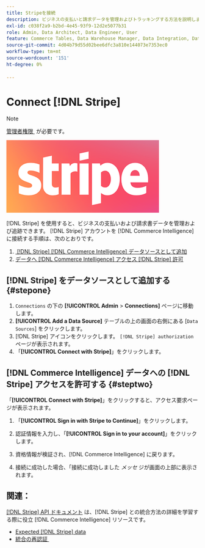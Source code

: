 ```yaml
---
title: Stripeを接続
description: ビジネスの支払いと請求データを管理およびトラッキングする方法を説明します。
exl-id: c038f2a9-b2bd-4e45-93f9-12d2e5077b31
role: Admin, Data Architect, Data Engineer, User
feature: Commerce Tables, Data Warehouse Manager, Data Integration, Data Import/Export
source-git-commit: 4d04b79d55d02bee6dfc3a810e144073e7353ec0
workflow-type: tm+mt
source-wordcount: '151'
ht-degree: 0%

---
```


# Connect [!DNL Stripe]

>[!NOTE]
>
>[&#x200B; 管理者権限 &#x200B;](../../../administrator/user-management/user-management.md) が必要です。

![Stripe ロゴ &#x200B;](../../../assets/stripe-logo.png)

[!DNL Stripe] を使用すると、ビジネスの支払いおよび請求書データを管理および追跡できます。 [!DNL Stripe] アカウントを [!DNL Commerce Intelligence] に接続する手順は、次のとおりです。

1. [&#x200B; [!DNL Stripe]  [!DNL Commerce Intelligence] データソースとして追加](#stepone)
1. [データへ  [!DNL Commerce Intelligence]  アクセス  [!DNL Stripe]  許可](#steptwo)

## [!DNL Stripe] をデータソースとして追加する {#stepone}

1. `Connections` の下の **[!UICONTROL Admin** > **Connections]** ページに移動します。
1. **[!UICONTROL Add a Data Source]** テーブルの上の画面の右側にある [`Data Sources`] をクリックします。
1. [!DNL Stripe] アイコンをクリックします。 `[!DNL Stripe] authorization` ページが表示されます。
1. 「**[!UICONTROL Connect with Stripe]**」をクリックします。

## [!DNL Commerce Intelligence] データへの [!DNL Stripe] アクセスを許可する {#steptwo}

「**[!UICONTROL Connect with Stripe]**」をクリックすると、アクセス要求ページが表示されます。

1. 「**[!UICONTROL Sign in with Stripe to Continue]**」をクリックします。

1. 認証情報を入力し、「**[!UICONTROL Sign in to your account]**」をクリックします。

1. 資格情報が検証され、[!DNL Commerce Intelligence] に戻ります。

1. 接続に成功した場合、「接続に成功しました *メッセ* ジが画面の上部に表示されます。

## 関連：

[[!DNL Stripe] API ドキュメント &#x200B;](https://stripe.com/docs/api) は、[!DNL Stripe] との統合方法の詳細を学習する際に役立 [!DNL Commerce Intelligence] リソースです。

* [Expected [!DNL Stripe] data](../integrations/stripe-data.md)
* [&#x200B; 統合の再認証 &#x200B;](https://experienceleague.adobe.com/docs/commerce-knowledge-base/kb/how-to/mbi-reauthenticating-integrations.html?lang=ja)
